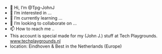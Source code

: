- 👋 Hi, I’m @Tpg-JohnJ
- 👀 I’m interested in ...
- 🌱 I’m currently learning ...
- 💞️ I’m looking to collaborate on ...
- 📫 How to reach me ..
- This account is special made for my (John J.) stuff at Tech Playgrounds. www.techplaygrounds.nl 
- location:  Eindhoven & Best in the Netherlands (Europe)

<!---
Tpg-JohnJ/Tpg-JohnJ is a ✨ special ✨ repository because its `README.md` (this file) appears on your GitHub profile.
You can click the Preview link to take a look at your changes.
--->
